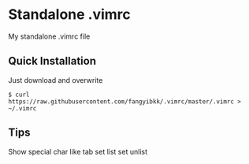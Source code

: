 # Standalone .vimrc
My standalone .vimrc file

## Quick Installation
Just download and overwrite
```
$ curl https://raw.githubusercontent.com/fangyibkk/.vimrc/master/.vimrc > ~/.vimrc
```

## Tips
Show special char like tab
set list
set unlist
